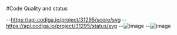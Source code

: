 #Code Quality and status 

--https://api.codiga.io/project/31295/score/svg
--https://api.codiga.io/project/31295/status/svg
--![image](https://user-images.githubusercontent.com/99086668/153717386-87f20864-1c44-418e-b563-da76147867ad.png)
--![image](https://user-images.githubusercontent.com/99086668/153717397-bb127ce8-14f6-4f2b-ae24-69a8347a1bf1.png)
